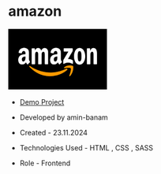 # amazon
![viewfinal](assets/img/images.png)

- [Demo Project](https://amin-banam.github.io/Persian_temp/)

- Developed by amin-banam

- Created - 23.11.2024

- Technologies Used - HTML , CSS , SASS

- Role - Frontend
